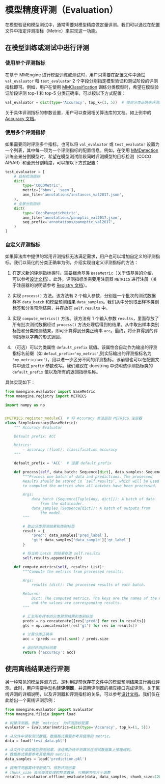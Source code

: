 # 模型精度评测（Evaluation）

在模型验证和模型测试中，通常需要对模型精度做定量评测。我们可以通过在配置文件中指定评测指标（Metric）来实现这一功能。

## 在模型训练或测试中进行评测

### 使用单个评测指标

在基于 MMEngine 进行模型训练或测试时，用户只需要在配置文件中通过 `val_evaluator` 和 `test_evaluator` 2 个字段分别指定模型验证和测试阶段的评测指标即可。例如，用户在使用 [MMClassification](https://github.com/open-mmlab/mmclassification) 训练分类模型时，希望在模型验证阶段评测 top-1 和 top-5 分类正确率，可以按以下方式配置：

```python
val_evaluator = dict(type='Accuracy', top_k=(1, 5))  # 使用分类正确率评测指标
```

关于具体评测指标的参数设置，用户可以查阅相关算法库的文档。如上例中的 [Accuracy 文档](https://mmclassification.readthedocs.io/en/1.x/api/generated/mmcls.evaluation.Accuracy.html#mmcls.evaluation.Accuracy)。

### 使用多个评测指标

如果需要同时评测多个指标，也可以将 `val_evaluator` 或 `test_evaluator` 设置为一个列表，其中每一项为一个评测指标的配置信息。例如，在使用 [MMDetection](https://github.com/open-mmlab/mmdetection) 训练全景分割模型时，希望在模型测试阶段同时评测模型的目标检测（COCO AP/AR）和全景分割精度，可以按以下方式配置：

```python
test_evaluator = [
    # 目标检测指标
    dict(
        type='COCOMetric',
        metric=['bbox', 'segm'],
        ann_file='annotations/instances_val2017.json',
    ),
    # 全景分割指标
    dict(
        type='CocoPanopticMetric',
        ann_file='annotations/panoptic_val2017.json',
        seg_prefix='annotations/panoptic_val2017',
    )
]
```

### 自定义评测指标

如果算法库中提供的常用评测指标无法满足需求，用户也可以增加自定义的评测指标。我们以简化的分类正确率为例，介绍实现自定义评测指标的方法：

1. 在定义新的评测指标类时，需要继承基类 [`BaseMetric`](mmengine.evaluator.BaseMetric)（关于该基类的介绍，可以参考[设计文档](../design/evaluation.md)）。此外，评测指标类需要用注册器 `METRICS` 进行注册（关于注册器的说明请参考 [Registry 文档](./registry.md)）。

2. 实现 `process()` 方法。该方法有 2 个输入参数，分别是一个批次的测试数据样本 `data_batch` 和模型预测结果 `data_samples`。我们从中分别取出样本类别标签和分类预测结果，并存放在 `self.results` 中。

3. 实现 `compute_metrics()` 方法。该方法有 1 个输入参数 `results`，里面存放了所有批次测试数据经过 `process()` 方法处理后得到的结果。从中取出样本类别标签和分类预测结果，即可计算得到分类正确率 `acc`。最终，将计算得到的评测指标以字典的形式返回。

4. （可选）可以为类属性 `default_prefix` 赋值。该属性会自动作为输出的评测指标名前缀（如 `defaut_prefix='my_metric'`,则实际输出的评测指标名为 `'my_metric/acc'`），用以进一步区分不同的评测指标。该前缀也可以在配置文件中通过 `prefix` 参数改写。我们建议在 docstring 中说明该评测指标类的 `default_prefix` 值以及所有的返回指标名称。

具体实现如下：

```python
from mmengine.evaluator import BaseMetric
from mmengine.registry import METRICS

import numpy as np


@METRICS.register_module()  # 将 Accuracy 类注册到 METRICS 注册器
class SimpleAccuracy(BaseMetric):
    """ Accuracy Evaluator

    Default prefix: ACC

    Metrics:
        - accuracy (float): classification accuracy
    """

    default_prefix = 'ACC'  # 设置 default_prefix

    def process(self, data_batch: Sequence[dict], data_samples: Sequence[dict]):
        """Process one batch of data and predictions. The processed
        Results should be stored in `self.results`, which will be used
        to computed the metrics when all batches have been processed.

        Args:
            data_batch (Sequence[Tuple[Any, dict]]): A batch of data
                from the dataloader.
            data_samples (Sequence[dict]): A batch of outputs from
                the model.
        """

        # 取出分类预测结果和类别标签
        result = {
            'pred': data_samples['pred_label'],
            'gt': data_samples['data_sample']['gt_label']
        }

        # 将当前 batch 的结果存进 self.results
        self.results.append(result)

    def compute_metrics(self, results: List):
        """Compute the metrics from processed results.

        Args:
            results (dict): The processed results of each batch.

        Returns:
            Dict: The computed metrics. The keys are the names of the metrics,
            and the values are corresponding results.
        """

        # 汇总所有样本的分类预测结果和类别标签
        preds = np.concatenate([res['pred'] for res in results])
        gts = np.concatenate([res['gt'] for res in results])

        # 计算分类正确率
        acc = (preds == gts).sum() / preds.size

        # 返回评测指标结果
        return {'accuracy': acc}
```

## 使用离线结果进行评测

另一种常见的模型评测方式，是利用提前保存在文件中的模型预测结果进行离线评测。此时，用户需要手动构建**评测器**，并调用评测器的相应接口完成评测。关于离线评测的详细说明，以及评测器和评测指标的关系，可以参考[设计文档](/docs/zh_cn/design/evaluation.md)。我们仅在此给出一个离线评测示例：

```python
from mmengine.evaluator import Evaluator
from mmengine.fileio import load

# 构建评测器。参数 `metrics` 为评测指标配置
evaluator = Evaluator(metrics=dict(type='Accuracy', top_k=(1, 5)))

# 从文件中读取测试数据。数据格式需要参考具使用的 metric。
data = load('test_data.pkl')

# 从文件中读取模型预测结果。该结果由待评测算法在测试数据集上推理得到。
# 数据格式需要参考具使用的 metric。
data_samples = load('prediction.pkl')

# 调用评测器离线评测接口，得到评测结果
# chunk_size 表示每次处理的样本数量，可根据内存大小调整
results = evaluator.offline_evaluate(data, data_samples, chunk_size=128)

```
